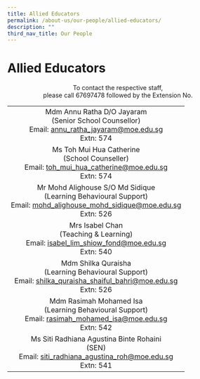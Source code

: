 ```yaml
---
title: Allied Educators
permalink: /about-us/our-people/allied-educators/
description: ""
third_nav_title: Our People
---
```

# Allied Educators

<center>To contact the respective staff,<br>please call 67697478 followed by the Extension No.</center>

|                                                                                                                                  |
|:--------------------------------------------------------------------------------------------------------------------------------:|
|           Mdm Annu Ratha D/O Jayaram<br>(Senior School Counsellor)<br>Email: annu_ratha_jayaram@moe.edu.sg<br>Extn: 574          |
|              Ms Toh Mui Hua Catherine<br>(School Counseller)<br>Email: toh_mui_hua_catherine@moe.edu.sg<br>Extn: 574             |
| Mr Mohd Alighouse S/O Md Sidique<br>(Learning Behavioural Support)<br>Email: mohd_alighouse_mohd_sidique@moe.edu.sg<br>Extn: 526 |
|                 Mrs Isabel Chan<br>(Teaching & Learning)<br>Email: isabel_lim_shiow_fond@moe.edu.sg<br>Extn: 540                 |
|       Mdm Shilka Quraisha<br>(Learning Behavioural Support)<br>Email: shilka_quraisha_shaiful_bahri@moe.edu.sg<br>Extn: 526      |
|          Mdm Rasimah Mohamed Isa<br>(Learning Behavioural Support)<br>Email: rasimah_mohamed_isa@moe.edu.sg<br>Extn: 542         |
|           Ms Siti Radhiana Agustina Binte Rohaini<br>(SEN)<br>Email: siti_radhiana_agustina_roh@moe.edu.sg<br>Extn: 541          |